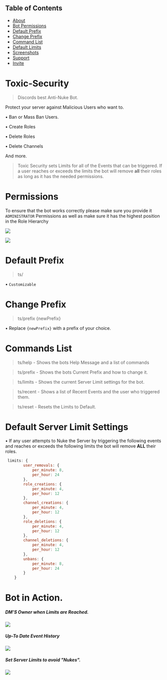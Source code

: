 ## Table of Contents
- [About](#about)
- [Bot Permissions](#perms)
- [Default Prefix](#prefix)
- [Change Prefix](#newPrefix)
- [Command List](#commands)
- [Default Limits](#defLimits)
- [Screenshots](#examples)
- [Support](https://discord.gg/MbjZ7xc)
- [Invite](https://discordapp.com/api/oauth2/authorize?client_id=650872568374493185&permissions=8&scope=bot)

<a name="about"></a>
# Toxic-Security
> Discords best Anti-Nuke Bot.

Protect your server against Malicious Users who want to.

• Ban or Mass Ban Users.

• Create Roles

• Delete Roles

• Delete Channels

And more.

> Toxic Security sets Limits for all of the Events that can be triggered.
If a user reaches or exceeds the limits the bot will remove **all** their roles as long as it has the needed permissions.

<a name="perms"></a>
# Permissions
To ensure that the bot works correctly please make sure you provide it `ADMINISTRATOR` Permissions as well as make sure it has the highest position in the Role Hierarchy

![](https://i.imgur.com/UwdPzEn.jpg)

![](https://i.imgur.com/pCFO3AH.jpg)

<a name="prefix"></a>
# Default Prefix
> ts/ 

• `Customizable`

<a name="newPrefix"></a>
# Change Prefix
> ts/prefix {newPrefix} 

• Replace `{newPrefix}` with a prefix of your choice.

<a name="commands"></a>
# Commands List
> ts/help - Shows the bots Help Message and a list of commands

> ts/prefix - Shows the bots Current Prefix and how to change it.

> ts/limits - Shows the current Server Limit settings for the bot.

> ts/recent - Shows a list of Recent Events and the user who triggered them.

> ts/reset - Resets the Limits to Default.

<a name="defLimits"></a>
# Default Server Limit Settings 

• If any user attempts to Nuke the Server by triggering the following events and reaches or exceeds the following limits the bot will remove **ALL** their roles. 

```jsx harmony
 limits: {
        user_removals: {
            per_minute: 8,
            per_hour: 24
        },
        role_creations: {
            per_minute: 4,
            per_hour: 12
        },
        channel_creations: {
            per_minute: 4,
            per_hour: 12
        },
        role_deletions: {
            per_minute: 4,
            per_hour: 12
        },
        channel_deletions: {
            per_minute: 4,
            per_hour: 12
        },
        unbans: {
            per_minute: 8,
            per_hour: 24
        }
    }
```

<a name="examples"></a>
# Bot in Action.

##### DM'S Owner when Limits are Reached.
![](https://i.imgur.com/gbVQrKP.png)

##### Up-To Date Event History
![](https://i.imgur.com/m2U4z2t.jpg)

##### Set Server Limits to avoid "Nukes".

![](https://i.imgur.com/3dmHUHj.jpg)
